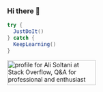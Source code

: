 ### Hi there 👋
```cs
try {
  JustDoIt()
} catch {
  KeepLearning()
}
```


<a href="https://stackoverflow.com/users/12595326/ali-soltani"><img src="https://stackoverflow.com/users/flair/12595326.png?theme=dark" width="208" height="58" alt="profile for Ali Soltani at Stack Overflow, Q&amp;A for professional and enthusiast programmers" title="profile for Ali Soltani at Stack Overflow, Q&amp;A for professional and enthusiast programmers"></a>
<!--
**AliSoltaniorg/AliSoltaniorg** is a ✨ _special_ ✨ repository because its `README.md` (this file) appears on your GitHub profile.

Here are some ideas to get you started:

- 🔭 I’m currently working on ...
- 🌱 I’m currently learning ...
- 👯 I’m looking to collaborate on ...
- 🤔 I’m looking for help with ...
- 💬 Ask me about ...
- 📫 How to reach me: ...
- 😄 Pronouns: ...
- ⚡ Fun fact: ...
-->
